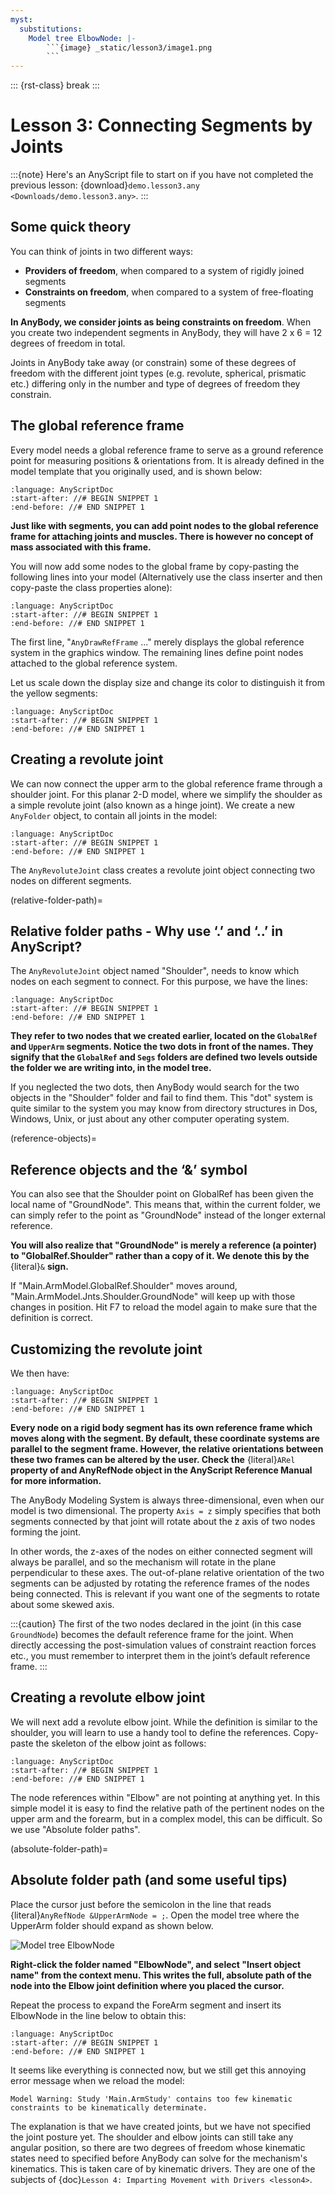 ```yaml
---
myst:
  substitutions:
    Model tree ElbowNode: |-
        ```{image} _static/lesson3/image1.png
        ```
---
```

::: {rst-class} break
:::

# Lesson 3: Connecting Segments by Joints

:::{note}
Here's an AnyScript file to start on if you have not completed the
previous lesson: {download}`demo.lesson3.any <Downloads/demo.lesson3.any>`.
:::

## Some quick theory

You can think of joints in two different ways:

- **Providers of freedom**, when compared to a system of rigidly joined segments
- **Constraints on freedom**, when compared to a system of free-floating segments

**In AnyBody, we consider joints as being constraints on freedom**. When you create
two independent segments in AnyBody, they will have 2 x 6 = 12 degrees of freedom
in total.


Joints in AnyBody take away (or constrain) some of these degrees of freedom with the different joint types (e.g. revolute, spherical, prismatic etc.)
differing only in the number and type of degrees of freedom they constrain.

## The global reference frame

Every model needs a global reference frame to serve as a ground reference point for measuring positions & orientations from.
It is already defined in the model template that you originally used, and is shown below:

```{literalinclude} Snippets/lesson3/snip.NewModel.main-1.any
:language: AnyScriptDoc
:start-after: //# BEGIN SNIPPET 1
:end-before: //# END SNIPPET 1
```

**Just like with segments, you can add point nodes to the global reference frame for attaching joints and muscles. There is however no
concept of mass associated with this frame.**

You will now add some nodes to the global frame by copy-pasting the following lines into your model (Alternatively use the class inserter
and then copy-paste the class properties alone):

```{literalinclude} Snippets/lesson3/snip.NewModel.main-2.any
:language: AnyScriptDoc
:start-after: //# BEGIN SNIPPET 1
:end-before: //# END SNIPPET 1
```

The first line, "`AnyDrawRefFrame` ..." merely displays the global
reference system in the graphics window. The remaining lines define point nodes attached to the global reference
system.

Let us scale down the display
size and change its color to distinguish it from the yellow segments:

```{literalinclude} Snippets/lesson3/snip.NewModel.main-3.any
:language: AnyScriptDoc
:start-after: //# BEGIN SNIPPET 1
:end-before: //# END SNIPPET 1
```

## Creating a revolute joint

We can now connect the upper arm to the global reference frame through a shoulder joint.
For this planar 2-D model, where we simplify the shoulder as a simple revolute joint (also known as a hinge joint).
We create a new `AnyFolder` object, to contain all joints in the model:

```{literalinclude} Snippets/lesson3/snip.NewModel.main-4.any
:language: AnyScriptDoc
:start-after: //# BEGIN SNIPPET 1
:end-before: //# END SNIPPET 1
```

The `AnyRevoluteJoint` class creates a revolute joint object connecting two nodes on different segments.

(relative-folder-path)=

## Relative folder paths - Why use ‘.’ and ‘..’ in AnyScript?

The `AnyRevoluteJoint` object named "Shoulder", needs to know which nodes on each segment to connect. For this
purpose, we have the lines:

```{literalinclude} Snippets/lesson3/snip.NewModel.main-5.any
:language: AnyScriptDoc
:start-after: //# BEGIN SNIPPET 1
:end-before: //# END SNIPPET 1
```

**They refer to two nodes that we created earlier, located on the `GlobalRef` and `UpperArm`
segments. Notice the two dots in front of the names. They signify that
the `GlobalRef` and `Segs` folders are defined two levels outside the folder
we are writing into, in the model tree.**

If you neglected the two dots, then AnyBody would search for the two objects in the "Shoulder" folder and fail
to find them. This "dot" system is quite similar to the system you may
know from directory structures in Dos, Windows, Unix, or just about any
other computer operating system.

(reference-objects)=

## Reference objects and the ‘&’ symbol

You can also see that the Shoulder point on GlobalRef has been given the local name of "GroundNode".
This means that, within the current folder, we can simply refer to
the point as "GroundNode" instead of the longer external reference.

**You will also realize that "GroundNode" is merely a reference (a pointer) to "GlobalRef.Shoulder"
rather than a copy of it. We denote this by the** {literal}`&` **sign.**

If "Main.ArmModel.GlobalRef.Shoulder" moves around, "Main.ArmModel.Jnts.Shoulder.GroundNode" will keep up with those changes in position. Hit F7 to reload the model again to make
sure that the definition is correct.

## Customizing the revolute joint

We then have:

```{literalinclude} Snippets/lesson3/snip.NewModel.main-6.any
:language: AnyScriptDoc
:start-after: //# BEGIN SNIPPET 1
:end-before: //# END SNIPPET 1
```

**Every node on a rigid body segment has its own reference frame which moves along with the segment.
By default, these coordinate systems are parallel to the segment frame. However, the relative orientations
between these two frames can be altered by the user. Check the** {literal}`ARel` **property of and AnyRefNode
object in the AnyScript Reference Manual for more information.**

The AnyBody Modeling System is always three-dimensional, even when our model is
two dimensional. The property `Axis = z` simply specifies that both
segments connected by that joint will rotate about the z axis of two nodes forming the joint.

In other words, the z-axes of the nodes on either connected segment will
always be parallel, and so the mechanism will rotate in the plane
perpendicular to these axes. The out-of-plane relative orientation of
the two segments can be adjusted by rotating the reference frames of the
nodes being connected. This is relevant if you want one of the segments
to rotate about some skewed axis.

:::{caution}
The first of the two
nodes declared in the joint (in this case `GroundNode`) becomes the
default reference frame for the joint. When directly accessing the
post-simulation values of constraint reaction forces etc., you must
remember to interpret them in the joint’s default reference frame.
:::

## Creating a revolute elbow joint

We will next add a revolute elbow joint. While the definition is similar to the shoulder,
you will learn to use a handy tool to define the references. Copy-paste the skeleton of the elbow
joint as follows:

```{literalinclude} Snippets/lesson3/snip.NewModel.main-7.any
:language: AnyScriptDoc
:start-after: //# BEGIN SNIPPET 1
:end-before: //# END SNIPPET 1
```

The node references within "Elbow" are not pointing at
anything yet. In this simple model it is easy to find the relative path
of the pertinent nodes on the upper arm and the forearm, but in a
complex model, this can be difficult. So we use "Absolute folder paths".

(absolute-folder-path)=

## Absolute folder path (and some useful tips)

Place the cursor just before the semicolon in the line that reads {literal}`AnyRefNode &UpperArmNode = ;`.
Open the model tree where the UpperArm folder should expand as shown below.

![Model tree ElbowNode](_static/lesson3/image1.png)

**Right-click the folder named "ElbowNode", and select "Insert object
name" from the context menu. This writes the full, absolute path of the node
into the Elbow joint definition where you placed the cursor.**

Repeat the process to expand the ForeArm segment and insert its ElbowNode in the
line below to obtain this:

```{literalinclude} Snippets/lesson3/snip.NewModel.main-8.any
:language: AnyScriptDoc
:start-after: //# BEGIN SNIPPET 1
:end-before: //# END SNIPPET 1
```

It seems like everything is connected now, but we still get this
annoying error message when we reload the model:

```none
Model Warning: Study 'Main.ArmStudy' contains too few kinematic
constraints to be kinematically determinate.
```

The explanation is that we have created joints, but we have not
specified the joint posture yet. The shoulder and elbow joints can still take any
angular position, so there are two degrees of freedom whose kinematic
states need to specified before AnyBody can solve for the mechanism's
kinematics. This is taken care of by kinematic drivers.
They are one of the subjects of {doc}`Lesson 4: Imparting Movement with Drivers <lesson4>`.
